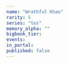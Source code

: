 ```yaml
---
name: "Wrathful Khan"
rarity: 5
series: "tos"
memory_alpha: ""
bigbook_tier:
events:
in_portal:
published: false
---
```

